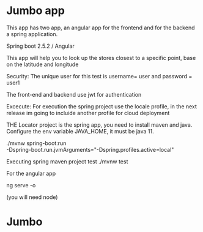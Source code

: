 # Jumbo app

This app has two app, an angular app for the frontend and for the backend a spring application.

Spring boot 2.5.2 / 
Angular

This app will help you to look up the stores closest to a specific point, base on the latitude and longitude

Security:
The unique user for this test is username= user and password = user1

The front-end and backend use jwt for authentication 

Excecute:
For execution the spring project use the locale profile, in the next release im going to incluide another profile for cloud deployment

THE Locator project  is the spring app, you need to install maven and java.
Configure the env variable JAVA_HOME, it must be java 11.

./mvnw spring-boot:run \
  -Dspring-boot.run.jvmArguments="-Dspring.profiles.active=local"

Executing  spring maven project test
./mvnw test


For the angular app

ng serve -o

(you will need node)





# Jumbo
